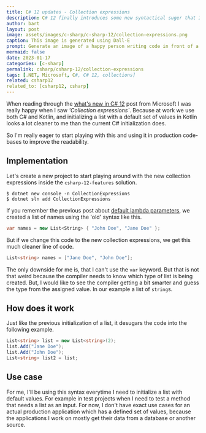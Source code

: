 ```yaml
---
title: C# 12 updates - Collection expressions
description: C# 12 finally introduces some new syntactical suger that I'm eager to use in production because it improves the readability of the code.
author: bart
layout: post
image: assets/images/c-sharp/c-sharp-12/collection-expressions.png
caption: This image is generated using Dall-E
prompt: Generate an image of a happy person writing code in front of a laptop in a minimalistic flat style
mermaid: false
date: 2023-01-17
categories: [c-sharp]
permalink: csharp/csharp-12/collection-expressions
tags: [.NET, Microsoft, C#, C# 12, collections]
related: csharp12
related_to: [csharp12, csharp]
---
```


When reading through the [what's new in C# 12](https://learn.microsoft.com/en-us/dotnet/csharp/whats-new/csharp-12) post from Microsoft I was really happy when I saw _'Collection expressions`_. Because at work we use both C# and Kotlin, and initializing a list with a default set of values in Kotlin looks a lot cleaner to me than the current C# initialization does.

So I'm really eager to start playing with this and using it in production code-bases to improve the readability.

## Implementation

Let's create a new project to start playing around with the new collection expressions inside the `csharp-12-features` solution.

```shell
$ dotnet new console -n CollectionExpressions
$ dotnet sln add CollectionExpressions
```

If you remember the previous post about [default lambda parameters](./2024-01-10-default-lambda-parameters.md), we created a list of names using the 'old' syntax like this.

```csharp
var names = new List<String> { "John Doe", "Jane Doe" };
```

But if we change this code to the new collection expressions, we get this much cleaner line of code.

```csharp
List<string> names = ["Jane Doe", "John Doe"];
```

The only downside for me is, that I can't use the `var` keyword. But that is not that weird because the compiler needs to know which type of list is being created. But, I would like to see the compiler getting a bit smarter and guess the type from the assigned value. In our example a list of `string`s.

## How does it work

Just like the previous initialization of a list, it desugars the code into the following example.

```csharp
List<string> list = new List<string>(2);
list.Add("Jane Doe");
list.Add("John Doe");
List<string> list2 = list;
```

## Use case

For me, I'll be using this syntax everytime I need to initialize a list with default values. For example in test projects when I need to test a method that needs a list as an input. For now, I don't have exact use cases for an actual production application which has a defined set of values, because the applications I work on mostly get their data from a database or another source.